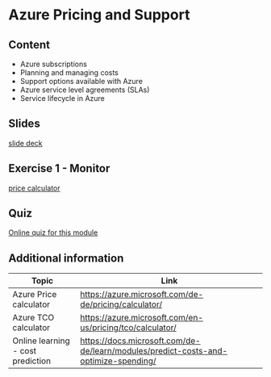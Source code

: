# Azure Pricing and Support

## Content

- Azure subscriptions
- Planning and managing costs
- Support options available with Azure
- Azure service level agreements (SLAs)
- Service lifecycle in Azure

## Slides

[slide deck](4_azure-pricing-support.pptx)

## Exercise 1 - Monitor

[price calculator](https://docs.microsoft.com/de-de/learn/modules/predict-costs-and-optimize-spending/2-estimate-costs-with-the-azure-pricing-calculator)

## Quiz

[Online quiz for this module](https://forms.office.com/Pages/ResponsePage.aspx?id=v4j5cvGGr0GRqy180BHbR3jbLunQYZ9MtHvpDOQLlT1UN0o0WkdaMlM2Vkg5RzgyWjRLMFFHQ05QWi4u)

## Additional information

|Topic|Link|
|-----|----|
|Azure Price calculator|<https://azure.microsoft.com/de-de/pricing/calculator/>|
|Azure TCO calculator|<https://azure.microsoft.com/en-us/pricing/tco/calculator/>|
|Online learning - cost prediction|<https://docs.microsoft.com/de-de/learn/modules/predict-costs-and-optimize-spending/>|
